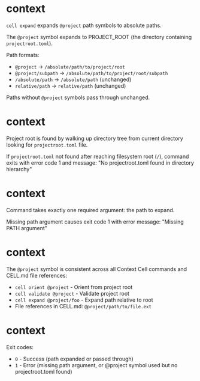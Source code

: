 # context

`cell expand` expands `@project` path symbols to absolute paths.

The `@project` symbol expands to PROJECT_ROOT (the directory containing `projectroot.toml`).

Path formats:
- `@project` → `/absolute/path/to/project/root`
- `@project/subpath` → `/absolute/path/to/project/root/subpath`
- `/absolute/path` → `/absolute/path` (unchanged)
- `relative/path` → `relative/path` (unchanged)

Paths without `@project` symbols pass through unchanged.

# context

Project root is found by walking up directory tree from current directory looking for `projectroot.toml` file.

If `projectroot.toml` not found after reaching filesystem root (`/`), command exits with error code 1 and message: "No projectroot.toml found in directory hierarchy"

# context

Command takes exactly one required argument: the path to expand.

Missing path argument causes exit code 1 with error message: "Missing PATH argument"

# context

The `@project` symbol is consistent across all Context Cell commands and CELL.md file references:
- `cell orient @project` - Orient from project root
- `cell validate @project` - Validate project root
- `cell expand @project/foo` - Expand path relative to root
- File references in CELL.md: `@project/path/to/file.ext`

# context

Exit codes:
- `0` - Success (path expanded or passed through)
- `1` - Error (missing path argument, or @project symbol used but no projectroot.toml found)
